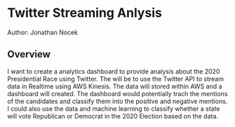 # Twitter Streaming Anlysis

Author: Jonathan Nocek

## Overview

I want to create a analytics dashboard to provide analysis about the 2020 Presidential Race using Twitter. The will be to use the Twitter API to stream data in Realtime using AWS Kinesis. The data will stored within AWS and a dashboard will created. The dashboard would potentially trach the mentions of the candidates and classify them into the positive and negative mentions. I could also use the data and machine learning to classify whether a state will vote Republican or Democrat in the 2020 Election based on the data. 